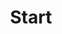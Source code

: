 ---
layout: blocks
title: Start
url: ""
description: 
image: 

blocks:
- block: hero
  superheading: Velkommen til officegeek
  heading: Styrk dine it kundskaber med "just-in-time" learning
  subheading: Jeg tilbyder online kurser og webinarer med et klart fokus, eller hvad med online "En til En" undervisning
  image: /images/hero.jpg
  video: 
    text: Se video
    id: LVDUbfdfBPk
  button:
    text: Kom igang
    url: https://www.officegeek.dk/kurser

- block: cards
  heading: Hvorfor *OfficeGeek?*
  subheading: Jeg har undervist i IT siden 1995.
  cards:
  - heading: God økonomi
    text:  Prisen på et online kursus er typisk lavere
    icon: economy
  - heading: Hvorfor vente
    text:  Med en online kursus kan du starte nu
    icon: lightbulb
  - heading: Ingen rejsetid
    text:  Du undgår at bruge din tid på transport
    icon: delivery-truck
  - heading: Intet tidsspilde
    text:  På et traditionelt kursus vil der forekomme spildtid
    icon: popup

- block: courses
  heading: Udvalgte kurser
  subheading: Find dit næste online kursus her

- block: video
  heading: Webinar
  text: |-
    Det er ikke kun på prisen at webinarer slår traditionelle kurser! 

    Du får den sammen høje kvalitet på et webinar som på et traditionelt kursus, endda med den fordel at du kan se de igen og igen.
    
    Det bedste af det hele er du ikke behøver at flytte dig for at få ny viden.
  image: /images/bg-video.jpg
  video: 
    text: Se video
    id: LVDUbfdfBPk
  button:
    text: Webinar
    url: /webinar/

- block: blog
  heading: Seneste blogindlæg
  subheading: 

- block: cta
  heading: En til En
  text: Målrettet undervisning på det helt rigtige tidspunkt vil gøre dig bedre og hurtigere til dine opgaver 
  image: /images/bg-cta.jpg
  button:
    text: En til En
    url: /en-til-en/

---